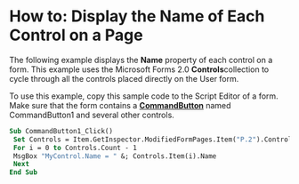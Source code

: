 
# How to: Display the Name of Each Control on a Page

The following example displays the  **Name** property of each control on a form. This example uses the Microsoft Forms 2.0 **Controls**collection to cycle through all the controls placed directly on the User form.

To use this example, copy this sample code to the Script Editor of a form. Make sure that the form contains a  **[CommandButton](bb2bcfaa-e7a5-cedc-2ed7-bcc17a4d8fb6.md)** named CommandButton1 and several other controls.



```vb
Sub CommandButton1_Click() 
 Set Controls = Item.GetInspector.ModifiedFormPages.Item("P.2").Controls 
 For i = 0 to Controls.Count - 1 
 MsgBox "MyControl.Name = " &; Controls.Item(i).Name 
 Next 
End Sub
```

